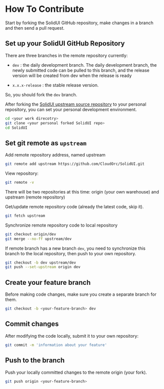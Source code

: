 # How To Contribute

Start by forking the SolidUI GitHub repository, make changes in a branch and then send a pull request.

## Set up your SolidUI GitHub Repository

There are three branches in the remote repository currently:

- `dev` : the daily development branch. The daily development branch, the newly submitted code can be pulled to this branch, and the release version will be created from dev when the release is ready

- `x.x.x-release` : the stable release version.

So, you should fork the `dev` branch.

After forking the [SolidUI upstream source repository](https://github.com/CloudOrc/SolidUI/fork) to your personal repository, you can set your  personal development environment.

```sh
cd <your work direcotry>
git clone <your personal forked SolidUI repo>
cd SolidUI
```

## Set git remote as `upstream`

Add remote repository address, named upstream

```sh
git remote add upstream https://github.com/CloudOrc/SolidUI.git
```

View repository:

```sh
git remote -v
```

There will be two repositories at this time: origin (your own warehouse) and upstream (remote repository)

Get/update remote repository code (already the latest code, skip it).

```sh
git fetch upstream
```

Synchronize remote repository code to local repository

```sh
git checkout origin/dev
git merge --no-ff upstream/dev
```

If remote branch has a new branch `dev`, you need to synchronize this branch to the local repository, then push to your own repository.

```sh
git checkout -b dev upstream/dev
git push --set-upstream origin dev
```

## Create your feature branch

Before making code changes, make sure you create a separate branch for them.

```sh
git checkout -b <your-feature-branch> dev
```

## Commit changes

After modifying the code locally, submit it to your own repository:

```sh
git commit -m 'information about your feature'
```

## Push to the branch

Push your locally committed changes to the remote origin (your fork).

```sh
git push origin <your-feature-branch>
```
